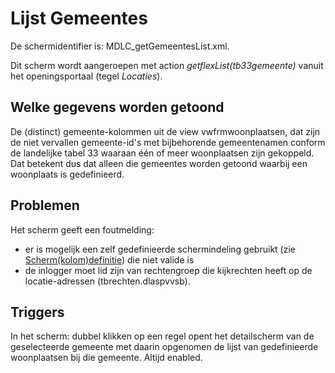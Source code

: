 # Lijst Gemeentes

De schermidentifier is: MDLC_getGemeentesList.xml.

Dit scherm wordt aangeroepen met action *getflexList(tb33gemeente)* vanuit het openingsportaal (tegel *Locaties*).

## Welke gegevens worden getoond

De (distinct) gemeente-kolommen uit de view vwfrmwoonplaatsen, dat zijn de niet vervallen gemeente-id's met bijbehorende gemeentenamen conform de landelijke tabel 33 waaraan één of meer woonplaatsen zijn gekoppeld. Dat betekent dus dat alleen die gemeentes worden getoond waarbij een woonplaats is gedefinieerd.

## Problemen

Het scherm geeft een foutmelding:

  * er is mogelijk een zelf gedefinieerde schermindeling gebruikt (zie [Scherm(kolom)definitie](../../../../instellen_inrichtenn_inrichten/schermdefinitie/README.md)) die niet valide is
  * de inlogger moet lid zijn van rechtengroep die kijkrechten heeft op de locatie-adressen (tbrechten.dlaspvvsb).

## Triggers

In het scherm: dubbel klikken op een regel opent het detailscherm van de geselecteerde gemeente met daarin opgenomen de lijst van gedefinieerde woonplaatsen bij die gemeente.
Altijd enabled.

